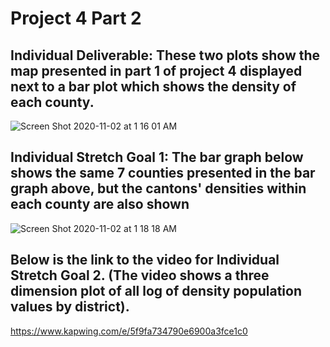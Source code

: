 # Project 4 Part 2

## Individual Deliverable: These two plots show the map presented in part 1 of project 4 displayed next to a bar plot which shows the density of each county.


![Screen Shot 2020-11-02 at 1 16 01 AM](https://user-images.githubusercontent.com/60228369/97835827-07275100-1ca9-11eb-8ea7-48c9caf3e1bf.png)


## Individual Stretch Goal 1: The bar graph below shows the same 7 counties presented in the bar graph above, but the cantons' densities within each county are also shown


![Screen Shot 2020-11-02 at 1 18 18 AM](https://user-images.githubusercontent.com/60228369/97835990-579eae80-1ca9-11eb-8671-52fd38e16ecc.png)

## Below is the link to the video for Individual Stretch Goal 2. (The video shows a three dimension plot of all log of density population values by district).

https://www.kapwing.com/e/5f9fa734790e6900a3fce1c0
